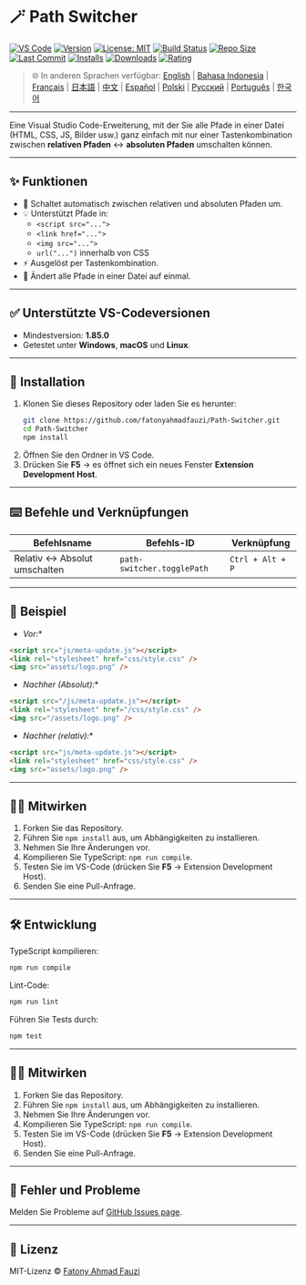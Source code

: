# 🪄 Path Switcher

[![VS Code](https://img.shields.io/badge/VS%20Code-1.85.0+-blue.svg)](https://code.visualstudio.com/)
[![Version](https://img.shields.io/github/v/release/fatonyahmadfauzi/Path-Switcher?color=blue.svg)](https://github.com/fatonyahmadfauzi/Path-Switcher/releases)
[![License: MIT](https://img.shields.io/github/license/fatonyahmadfauzi/Path-Switcher?color=green.svg)](../../LICENSE)
[![Build Status](https://github.com/fatonyahmadfauzi/Path-Switcher/actions/workflows/main.yml/badge.svg)](https://github.com/fatonyahmadfauzi/Path-Switcher/actions)
[![Repo Size](https://img.shields.io/github/repo-size/fatonyahmadfauzi/Path-Switcher?color=yellow.svg)](https://github.com/fatonyahmadfauzi/Path-Switcher)
[![Last Commit](https://img.shields.io/github/last-commit/fatonyahmadfauzi/Path-Switcher?color=brightgreen.svg)](https://github.com/fatonyahmadfauzi/Path-Switcher/commits/main)
[![Installs](https://vsmarketplacebadges.dev/installs-short/fatonyahmadfauzi.path-switcher.svg)](https://marketplace.visualstudio.com/items?itemName=fatonyahmadfauzi.path-switcher)
[![Downloads](https://vsmarketplacebadges.dev/downloads-short/fatonyahmadfauzi.path-switcher.svg)](https://marketplace.visualstudio.com/items?itemName=fatonyahmadfauzi.path-switcher)
[![Rating](https://vsmarketplacebadges.dev/rating-short/fatonyahmadfauzi.path-switcher.svg)](https://marketplace.visualstudio.com/items?itemName=fatonyahmadfauzi.path-switcher)

> 🌐 In anderen Sprachen verfügbar: [English](../../README.md) | [Bahasa Indonesia](README-ID.md) | [Français](README-FR.md) | [日本語](README-JP.md) | [中文](README-ZH.md) | [Español](README-ES.md) | [Polski](README-PL.md) | [Русский](README-RU.md) | [Português](README-PT.md) | [한국어](README-KO.md)

---
Eine Visual Studio Code-Erweiterung, mit der Sie alle Pfade in einer Datei (HTML, CSS, JS, Bilder usw.) ganz einfach mit nur einer Tastenkombination zwischen **relativen Pfaden** ↔️ **absoluten Pfaden** umschalten können.

---

## ✨ Funktionen

- 🔁 Schaltet automatisch zwischen relativen und absoluten Pfaden um.
- 💡 Unterstützt Pfade in:
  - `<script src="...">`
  - `<link href="...">`
  - `<img src="...">`
  - `url("...")` innerhalb von CSS
- ⚡ Ausgelöst per Tastenkombination.
- 🧭 Ändert alle Pfade in einer Datei auf einmal.

---

## ✅ Unterstützte VS-Codeversionen

- Mindestversion: **1.85.0**
- Getestet unter **Windows**, **macOS** und **Linux**.

---

## 🧩 Installation

1. Klonen Sie dieses Repository oder laden Sie es herunter:
   ```bash
   git clone https://github.com/fatonyahmadfauzi/Path-Switcher.git
   cd Path-Switcher
   npm install
   ```
2. Öffnen Sie den Ordner in VS Code.
3. Drücken Sie **F5** → es öffnet sich ein neues Fenster **Extension Development Host**.

---

## ⌨️ Befehle und Verknüpfungen

| Befehlsname | Befehls-ID | Verknüpfung |
| --------------------------- | -------------------------- | ---------------- |
| Relativ ↔️ Absolut umschalten | `path-switcher.togglePath` | `Ctrl + Alt + P` |

---

## 🧠 Beispiel

* *Vor:**

```html
<script src="js/meta-update.js"></script>
<link rel="stylesheet" href="css/style.css" />
<img src="assets/logo.png" />
```

* *Nachher (Absolut):**

```html
<script src="/js/meta-update.js"></script>
<link rel="stylesheet" href="/css/style.css" />
<img src="/assets/logo.png" />
```

* *Nachher (relativ):**

```html
<script src="js/meta-update.js"></script>
<link rel="stylesheet" href="css/style.css" />
<img src="assets/logo.png" />
```

---

## 🧑‍💻 Mitwirken

1. Forken Sie das Repository.
2. Führen Sie `npm install` aus, um Abhängigkeiten zu installieren.
3. Nehmen Sie Ihre Änderungen vor.
4. Kompilieren Sie TypeScript: `npm run compile`.
5. Testen Sie im VS-Code (drücken Sie **F5** → Extension Development Host).
6. Senden Sie eine Pull-Anfrage.

---

## 🛠️ Entwicklung

TypeScript kompilieren:

```bash
npm run compile
```

Lint-Code:

```bash
npm run lint
```

Führen Sie Tests durch:

```bash
npm test
```

---

## 🧑‍💻 Mitwirken

1. Forken Sie das Repository.
2. Führen Sie `npm install` aus, um Abhängigkeiten zu installieren.
3. Nehmen Sie Ihre Änderungen vor.
4. Kompilieren Sie TypeScript: `npm run compile`.
5. Testen Sie im VS-Code (drücken Sie **F5** → Extension Development Host).
6. Senden Sie eine Pull-Anfrage.

---

## 🐞 Fehler und Probleme

Melden Sie Probleme auf [GitHub Issues page](https://github.com/fatonyahmadfauzi/Path-Switcher/issues).

---

## 🧾 Lizenz

MIT-Lizenz © [Fatony Ahmad Fauzi](../../LICENSE)